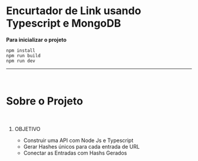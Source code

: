 <h1> Encurtador de Link usando Typescript e MongoDB </h1>

<strong>Para inicializar o projeto </strong>

    npm install
    npm run build
    npm run dev
<hr>
<br>

<h1> Sobre o Projeto</h1>
<br>
<ol>
    <li>OBJETIVO</li>
<ul>
    <li>
        Construir uma API com Node Js
        e Typescript
    </li>
    <li>
        Gerar Hashes únicos para cada entrada de URL
    </li>
    <li>
        Conectar as Entradas com Hashs Gerados
    </li>
</ul>
</ol>


